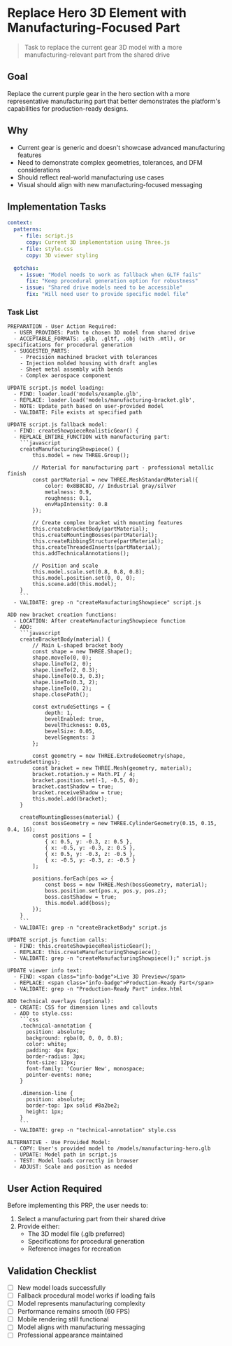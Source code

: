 # Replace Hero 3D Element with Manufacturing-Focused Part

> Task to replace the current gear 3D model with a more manufacturing-relevant part from the shared drive

## Goal
Replace the current purple gear in the hero section with a more representative manufacturing part that better demonstrates the platform's capabilities for production-ready designs.

## Why
- Current gear is generic and doesn't showcase advanced manufacturing features
- Need to demonstrate complex geometries, tolerances, and DFM considerations
- Should reflect real-world manufacturing use cases
- Visual should align with new manufacturing-focused messaging

## Implementation Tasks

```yaml
context:
  patterns:
    - file: script.js
      copy: Current 3D implementation using Three.js
    - file: style.css
      copy: 3D viewer styling

  gotchas:
    - issue: "Model needs to work as fallback when GLTF fails"
      fix: "Keep procedural generation option for robustness"
    - issue: "Shared drive models need to be accessible"
      fix: "Will need user to provide specific model file"
```

### Task List

```
PREPARATION - User Action Required:
  - USER_PROVIDES: Path to chosen 3D model from shared drive
  - ACCEPTABLE_FORMATS: .glb, .gltf, .obj (with .mtl), or specifications for procedural generation
  - SUGGESTED_PARTS: 
    - Precision machined bracket with tolerances
    - Injection molded housing with draft angles
    - Sheet metal assembly with bends
    - Complex aerospace component

UPDATE script.js model loading:
  - FIND: loader.load('models/example.glb',
  - REPLACE: loader.load('models/manufacturing-bracket.glb',
  - NOTE: Update path based on user-provided model
  - VALIDATE: File exists at specified path

UPDATE script.js fallback model:
  - FIND: createShowpieceRealisticGear() {
  - REPLACE_ENTIRE_FUNCTION with manufacturing part:
    ```javascript
    createManufacturingShowpiece() {
        this.model = new THREE.Group();
        
        // Material for manufacturing part - professional metallic finish
        const partMaterial = new THREE.MeshStandardMaterial({
            color: 0x8B8C8D, // Industrial gray/silver
            metalness: 0.9,
            roughness: 0.1,
            envMapIntensity: 0.8
        });
        
        // Create complex bracket with mounting features
        this.createBracketBody(partMaterial);
        this.createMountingBosses(partMaterial);
        this.createRibbingStructure(partMaterial);
        this.createThreadedInserts(partMaterial);
        this.addTechnicalAnnotations();
        
        // Position and scale
        this.model.scale.set(0.8, 0.8, 0.8);
        this.model.position.set(0, 0, 0);
        this.scene.add(this.model);
    }
    ```
  - VALIDATE: grep -n "createManufacturingShowpiece" script.js

ADD new bracket creation functions:
  - LOCATION: After createManufacturingShowpiece function
  - ADD:
    ```javascript
    createBracketBody(material) {
        // Main L-shaped bracket body
        const shape = new THREE.Shape();
        shape.moveTo(0, 0);
        shape.lineTo(2, 0);
        shape.lineTo(2, 0.3);
        shape.lineTo(0.3, 0.3);
        shape.lineTo(0.3, 2);
        shape.lineTo(0, 2);
        shape.closePath();
        
        const extrudeSettings = {
            depth: 1,
            bevelEnabled: true,
            bevelThickness: 0.05,
            bevelSize: 0.05,
            bevelSegments: 3
        };
        
        const geometry = new THREE.ExtrudeGeometry(shape, extrudeSettings);
        const bracket = new THREE.Mesh(geometry, material);
        bracket.rotation.y = Math.PI / 4;
        bracket.position.set(-1, -0.5, 0);
        bracket.castShadow = true;
        bracket.receiveShadow = true;
        this.model.add(bracket);
    }
    
    createMountingBosses(material) {
        const bossGeometry = new THREE.CylinderGeometry(0.15, 0.15, 0.4, 16);
        const positions = [
            { x: 0.5, y: -0.3, z: 0.5 },
            { x: -0.5, y: -0.3, z: 0.5 },
            { x: 0.5, y: -0.3, z: -0.5 },
            { x: -0.5, y: -0.3, z: -0.5 }
        ];
        
        positions.forEach(pos => {
            const boss = new THREE.Mesh(bossGeometry, material);
            boss.position.set(pos.x, pos.y, pos.z);
            boss.castShadow = true;
            this.model.add(boss);
        });
    }
    ```
  - VALIDATE: grep -n "createBracketBody" script.js

UPDATE script.js function calls:
  - FIND: this.createShowpieceRealisticGear();
  - REPLACE: this.createManufacturingShowpiece();
  - VALIDATE: grep -n "createManufacturingShowpiece();" script.js

UPDATE viewer info text:
  - FIND: <span class="info-badge">Live 3D Preview</span>
  - REPLACE: <span class="info-badge">Production-Ready Part</span>
  - VALIDATE: grep -n "Production-Ready Part" index.html

ADD technical overlays (optional):
  - CREATE: CSS for dimension lines and callouts
  - ADD to style.css:
    ```css
    .technical-annotation {
      position: absolute;
      background: rgba(0, 0, 0, 0.8);
      color: white;
      padding: 4px 8px;
      border-radius: 3px;
      font-size: 12px;
      font-family: 'Courier New', monospace;
      pointer-events: none;
    }
    
    .dimension-line {
      position: absolute;
      border-top: 1px solid #8a2be2;
      height: 1px;
    }
    ```
  - VALIDATE: grep -n "technical-annotation" style.css

ALTERNATIVE - Use Provided Model:
  - COPY: User's provided model to /models/manufacturing-hero.glb
  - UPDATE: Model path in script.js
  - TEST: Model loads correctly in browser
  - ADJUST: Scale and position as needed
```

## User Action Required

Before implementing this PRP, the user needs to:
1. Select a manufacturing part from their shared drive
2. Provide either:
   - The 3D model file (.glb preferred)
   - Specifications for procedural generation
   - Reference images for recreation

## Validation Checklist

- [ ] New model loads successfully
- [ ] Fallback procedural model works if loading fails
- [ ] Model represents manufacturing complexity
- [ ] Performance remains smooth (60 FPS)
- [ ] Mobile rendering still functional
- [ ] Model aligns with manufacturing messaging
- [ ] Professional appearance maintained